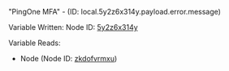 "PingOne MFA" - (ID: local.5y2z6x314y.payload.error.message)

Variable Written:
Node ID: [5y2z6x314y](../nodes/5y2z6x314y.md)

Variable Reads:
* Node (Node ID: [zkdofvrmxu](../nodes/zkdofvrmxu.md))
